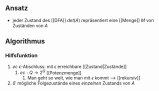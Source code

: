 ## Ansatz
- jeder Zustand des [[DFA]] $det(A)$ repräsentiert eine [[Menge]] $M$ von Zuständen von $A$


## Algorithmus
### Hilfsfunktion
1. $ec$ $\epsilon$-Abschluss: mit $\epsilon$ erreichbare [[Zustand|Zustände]]
	1. $ec: Q \rightarrow 2^{Q}$ [[Potenzmenge]]
		1. Man geht so weit, wie man mit $\epsilon$ kommt --> [[rekursiv]]
2. $\delta'$ mögliche Folgezustände eines _einzelnen_ Zustands von $A$